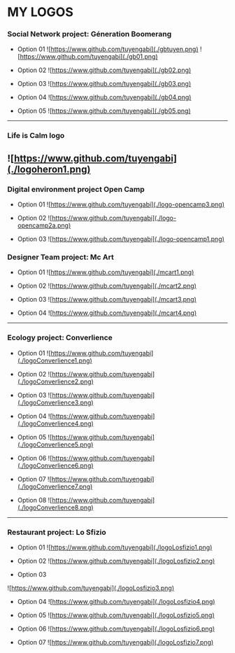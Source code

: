 # MY LOGOS


### Social Network project: Géneration Boomerang 
* Option 01
![https://www.github.com/tuyengabi](./gbtuyen.png)
![https://www.github.com/tuyengabi](./gb01.png)


* Option 02
![https://www.github.com/tuyengabi](./gb02.png)


* Option 03
![https://www.github.com/tuyengabi](./gb03.png)


* Option 04
![https://www.github.com/tuyengabi](./gb04.png)


* Option 05
![https://www.github.com/tuyengabi](./gb05.png)
---------------------------------------

### Life is Calm logo 
![https://www.github.com/tuyengabi](./logoheron1.png)
----------------------------------------

### Digital environment project Open Camp 
* Option 01
![https://www.github.com/tuyengabi](./logo-opencamp3.png)


* Option 02
![https://www.github.com/tuyengabi](./logo-opencamp2a.png)


* Option 03
![https://www.github.com/tuyengabi](./logo-opencamp1.png)


### Designer Team project: Mc Art
* Option 01
![https://www.github.com/tuyengabi](./mcart1.png)


* Option 02
![https://www.github.com/tuyengabi](./mcart2.png)


* Option 03
![https://www.github.com/tuyengabi](./mcart3.png)


* Option 04
![https://www.github.com/tuyengabi](./mcart4.png)
----------------------------------------


### Ecology project: Converlience
* Option 01
![https://www.github.com/tuyengabi](./logoConverlience1.png)


* Option 02
![https://www.github.com/tuyengabi](./logoConverlience2.png)


* Option 03
![https://www.github.com/tuyengabi](./logoConverlience3.png)


* Option 04
![https://www.github.com/tuyengabi](./logoConverlience4.png)


* Option 05
![https://www.github.com/tuyengabi](./logoConverlience5.png)


* Option 06
![https://www.github.com/tuyengabi](./logoConverlience6.png)


* Option 07
![https://www.github.com/tuyengabi](./logoConverlience7.png)


* Option 08
![https://www.github.com/tuyengabi](./logoConverlience8.png)
--------------------------


### Restaurant project: Lo Sfizio 
* Option 01
![https://www.github.com/tuyengabi](./logoLosfizio1.png)

* Option 02
![https://www.github.com/tuyengabi](./logoLosfizio2.png)

* Option 03

![https://www.github.com/tuyengabi](./logoLosfizio3.png)

* Option 04
![https://www.github.com/tuyengabi](./logoLosfizio4.png)

* Option 05
![https://www.github.com/tuyengabi](./logoLosfizio5.png)

* Option 06
![https://www.github.com/tuyengabi](./logoLosfizio6.png)

* Option 07
![https://www.github.com/tuyengabi](./logoLosfizio7.png)

